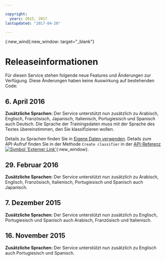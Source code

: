```yaml
---

copyright:
  years: 2015, 2017
lastupdated: "2017-04-20"

---
```


{:new_wind{:new_window: target="_blank"}

# Releaseinformationen
Für diesen Service stehen folgende neue Features und Änderungen zur Verfügung. Diese Änderungen haben keine Auswirkung auf bestehenden Code: 

## 6. April 2016

**Zusätzliche Sprachen:** Der Service unterstützt nun zusätzlich zu Arabisch, Englisch, Französisch, Japanisch, Italienisch, Portugiesisch und Spanisch auch Deutsch. Die Sprache der Trainingsdaten muss mit der Sprache des Textes übereinstimmen, den Sie klassifizieren wollen. 

Details zu Sprachen finden Sie in [Eigene Daten verwenden](docs/natural-language-classifier/using-your-data.html#languages). Details zum API-Aufruf finden Sie in der Methode `Create classifier` in der [API-Referenz ![Symbol 'Externer Link'](../../icons/launch-glyph.svg "Symbol 'Externer Link'")](http://www.ibm.com/watson/developercloud/natural-language-classifier/api/v1/){:new_window}. 

## 29. Februar 2016

**Zusätzliche Sprachen:** Der Service unterstützt nun zusätzlich zu Arabisch, Englisch, Französisch, Italienisch, Portugiesisch und Spanisch auch Japanisch. 

## 7. Dezember 2015

**Zusätzliche Sprachen:** Der Service unterstützt nun zusätzlich zu Englisch, Portugiesisch und Spanisch auch Arabisch, Französisch und Italienisch. 

## 16. November 2015 

**Zusätzliche Sprachen:** Der Service unterstützt nun zusätzlich zu Englisch auch Portugiesisch und Spanisch. 
